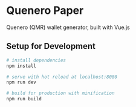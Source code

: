 # Quenero Paper

Quenero (QMR) wallet generator, built with Vue.js

## Setup for Development

``` bash
# install dependencies
npm install

# serve with hot reload at localhost:8080
npm run dev

# build for production with minification
npm run build
```
